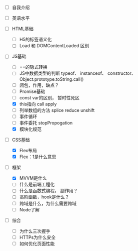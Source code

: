 - [ ] 自我介绍
- [ ] 英语水平

- [ ] HTML基础
  - [ ] H5的标签语义化
  - [ ] Load 和 DOMContentLoaded 区别
- [ ] JS基础
  - [ ] ==的隐式转换
  - [ ] JS中数据类型的判断 typeof、 instanceof、 constructor、Object.prototype.toString.call()
  - [ ] 闭包，作用，缺点？
  - [ ] Promise基础
  - [ ] const var的区别， 暂时性死区
  - [x] this指向 call apply
  - [ ] 列举数组的方法 splice reduce unshift
  - [ ] 事件循环
  - [ ] 事件委托 stopPropogation
  - [x] 模块化规范

- [ ] CSS基础
  - [x] Flex布局
  - [x] Flex：1是什么意思
- [ ] 框架
  - [x] MVVM是什么
  - [ ] 什么是前端工程化
  - [ ] 什么是函数式编程， 副作用？
  - [ ] 高阶函数，hook是什么？
  - [ ] 跨域是什么，为什么需要跨域
  - [ ] Node了解

- [ ] 综合
  - [ ] 为什么三次握手
  - [ ] HTTPs为什么安全
  - [ ] 如何优化页面性能